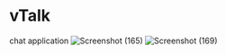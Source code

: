 # vTalk
chat application
![Screenshot (165)](https://user-images.githubusercontent.com/88928071/133227709-51abe580-3cd0-4874-88ca-828f96eaa9e8.png)
![Screenshot (169)](https://user-images.githubusercontent.com/88928071/133228510-8e770baa-8dc3-4e05-bcf6-e41d9753b786.png)

